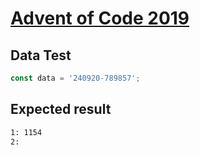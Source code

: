 # [Advent of Code 2019](https://adventofcode.com/2019/day/4)

## Data Test

```javascript
const data = '240920-789857';
```

## Expected result

```sh
1: 1154
2:
```
